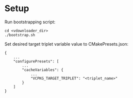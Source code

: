 # Setup

Run bootstrapping script:

    cd <vdownloader_dir>
    ./bootstrap.sh

Set desired target triplet variable value to CMakePresets.json:

    {
        ...
        "configurePresets": [
            ...
            "cacheVariables": {
                ...
                "VCPKG_TARGET_TRIPLET": "<triplet_name>"
            }
        ]
    }
    